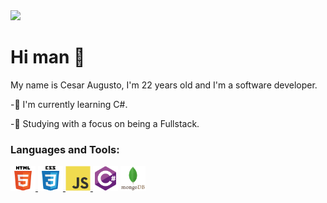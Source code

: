 <img src="https://images.unsplash.com/opengraph/1x1.png?blend=https%3A%2F%2Fimages.unsplash.com%2Fphoto-1604964432806-254d07c11f32%3Fblend%3D000000%26blend-alpha%3D10%26blend-mode%3Dnormal%26crop%3Dfaces%252Cedges%26h%3D630%26mark%3Dhttps%253A%252F%252Fimages.unsplash.com%252Fopengraph%252Fsearch-input.png%253Fh%253D84%2526txt%253Ddeveloper%2526txt-align%253Dmiddle%25252Cleft%2526txt-clip%253Dellipsis%2526txt-color%253D000000%2526txt-pad%253D80%2526txt-size%253D40%2526txt-width%253D660%2526w%253D750%2526auto%253Dformat%2526fit%253Dcrop%2526q%253D60%26mark-align%3Dmiddle%252Ccenter%26mark-w%3D750%26w%3D1200%26auto%3Dformat%26fit%3Dcrop%26q%3D60%26ixid%3DM3wxMjA3fDB8MXxzZWFyY2h8NHx8ZGV2ZWxvcGVyfGVufDB8fHx8MTcxMzE1MDQ3MHww%26ixlib%3Drb-4.0.3&blend-w=1&h=630&mark=https%3A%2F%2Fimages.unsplash.com%2Fopengraph%2Flogo.png&mark-align=top%2Cleft&mark-pad=50&mark-w=64&w=1200&auto=format&fit=crop&q=60">

# Hi man 👋

My name is Cesar Augusto, I'm 22 years old and I'm a software developer.

-🌱 I'm currently learning C#.

-💬 Studying with a focus on being a Fullstack.

<h3 align="left">Languages and Tools:</h3>

<!--HTML-->
  <p align="left">
  <a href="https://developer.mozilla.org/en-US/docs/Web/HTML">  <img src="https://raw.githubusercontent.com/devicons/devicon/master/icons/html5/html5-original-wordmark.svg" alt="html_logo" width="40" height="40"/>  </a>

<!--CSS-->
  <a href="https://developer.mozilla.org/en-US/docs/Web/CSS">
  <img src="https://raw.githubusercontent.com/devicons/devicon/master/icons/css3/css3-original-wordmark.svg" alt="css3_logo" width="40" height="40"/> </a>

<!--JAVASCRIPT-->
  <a href="https://developer.mozilla.org/en-US/docs/Web/JavaScript">
  <img src="https://raw.githubusercontent.com/devicons/devicon/master/icons/javascript/javascript-original.svg" alt="javascript_logo" width="40" height="40"/> </a>

<!--C#-->
  <a href="https://learn.microsoft.com/pt-br/dotnet/csharp/how-to/"> 
  <img src="https://raw.githubusercontent.com/devicons/devicon/master/icons/csharp/csharp-original.svg" alt="csharp_logo" width="40" height="40"/></a>

<!--MONGODB-->
  <a href="https://www.mongodb.com/docs/">
  <img src="https://raw.githubusercontent.com/devicons/devicon/master/icons/mongodb/mongodb-original-wordmark.svg" alt="MONGODB_logo" width="40" height="40"/> </a>
  
<div align="center">
  <a href="https://github.com/Cesar19Augusto">
  <!--<img>
  <img>-->
</div>
